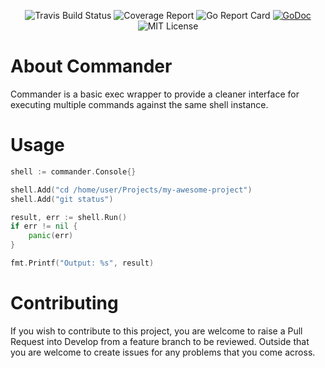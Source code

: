 <p align="center">
    <img src="https://travis-ci.org/mikeyscode/commander.svg?branch=develop" alt="Travis Build Status">
    <img src="https://codecov.io/gh/mikeyscode/commander" alt="Coverage Report">
    <img src="https://goreportcard.com/badge/github.com/mikeyscode/commander" alt="Go Report Card">
    <a href="https://godoc.org/github.com/mikeyscode/commander"><img src="https://godoc.org/github.com/mikeyscode/commander?status.svg" alt="GoDoc"></a>
    <img src="https://img.shields.io/badge/License-MIT-blue.svg" alt="MIT License"/>
</p>


# About Commander
Commander is a basic exec wrapper to provide a cleaner interface for executing multiple commands against the same shell instance.

# Usage
```go
shell := commander.Console{}

shell.Add("cd /home/user/Projects/my-awesome-project")
shell.Add("git status")

result, err := shell.Run()
if err != nil {
    panic(err)
}

fmt.Printf("Output: %s", result)
```

# Contributing
If you wish to contribute to this project, you are welcome to raise a Pull Request into Develop from a feature branch to be reviewed. Outside that you are welcome to create issues for any problems that you come across.